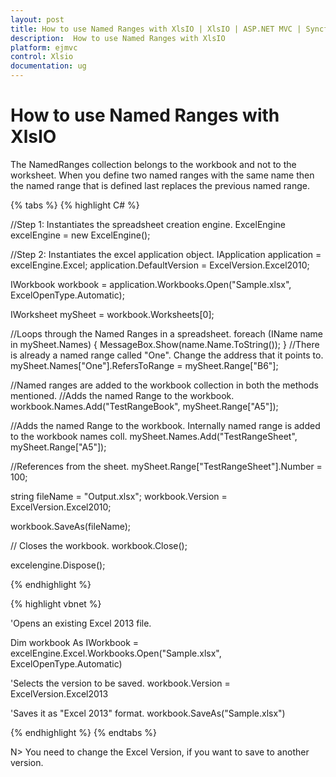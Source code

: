 ```yaml
---
layout: post
title: How to use Named Ranges with XlsIO | XlsIO | ASP.NET MVC | Syncfusion
description:  How to use Named Ranges with XlsIO
platform: ejmvc
control: Xlsio
documentation: ug
---
```


# How to use Named Ranges with XlsIO

The NamedRanges collection belongs to the workbook and not to the worksheet. When you define two named ranges with the same name then the named range that is defined last replaces the previous named range.

{% tabs %} 
{% highlight C# %}
 
//Step 1: Instantiates the spreadsheet creation engine.
ExcelEngine excelEngine = new ExcelEngine();

//Step 2: Instantiates the excel application object.
IApplication application = excelEngine.Excel;
application.DefaultVersion = ExcelVersion.Excel2010;
 
IWorkbook workbook = application.Workbooks.Open("Sample.xlsx", ExcelOpenType.Automatic);
 
IWorksheet mySheet = workbook.Worksheets[0];
 
//Loops through the Named Ranges in a spreadsheet.
foreach (IName name in mySheet.Names)
{
	MessageBox.Show(name.Name.ToString());
}
//There is already a named range called "One". Change the address that it points to.
mySheet.Names["One"].RefersToRange = mySheet.Range["B6"];
 
//Named ranges are added to the workbook collection in both the methods mentioned.
//Adds the named Range to the workbook.
workbook.Names.Add("TestRangeBook", mySheet.Range["A5"]);
 
//Adds the named Range to the workbook. Internally named range is added to the workbook names coll.
mySheet.Names.Add("TestRangeSheet", mySheet.Range["A5"]);
 
//References from the sheet.
mySheet.Range["TestRangeSheet"].Number = 100;
 
string fileName = "Output.xlsx";
workbook.Version = ExcelVersion.Excel2010;
 
workbook.SaveAs(fileName);
 
// Closes the workbook.
workbook.Close();

excelengine.Dispose(); 
 
{% endhighlight %}    


{% highlight vbnet %}

'Opens an existing Excel 2013 file.

Dim workbook As IWorkbook = excelEngine.Excel.Workbooks.Open("Sample.xlsx", ExcelOpenType.Automatic)
 
'Selects the version to be saved.
workbook.Version = ExcelVersion.Excel2013
 
'Saves it as "Excel 2013" format.
workbook.SaveAs("Sample.xlsx")


{% endhighlight %}
{% endtabs %}


N> You need to change the Excel Version, if you want to save to another version.